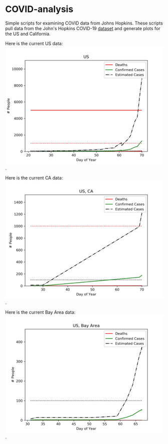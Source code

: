 # COVID-analysis
Simple scripts for examining COVID data from Johns Hopkins. These scripts pull data from the John's Hopkins COVID-19 [dataset](https://github.com/CSSEGISandData/COVID-19/) and generate plots for the US and California.

Here is the current US data:
![US COVID-19 rates](https://github.com/kevinmpeterson/COVID-analysis/blob/master/US.jpeg).

Here is the current CA data:
![CA COVID-19 rates](https://github.com/kevinmpeterson/COVID-analysis/blob/master/CA.jpeg).

Here is the current Bay Area data:
![Bay Area COVID-19 rates](https://github.com/kevinmpeterson/COVID-analysis/blob/master/Bay.jpeg).


